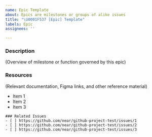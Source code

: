 ```yaml
---
name: Epic Template
about: Epics are milestones or groups of alike issues
title: "\U0001F537 [Epic] Template"
labels: Epic
assignees: ''

---
```


### Description
(Overview of milestone or function governed by this epic)

### Resources
(Relevant documentation, Figma links, and other reference material)
- Item 1
- Item 2
- Item 3


```[tasklist]
### Related Issues
- [ ] https://github.com/near/github-project-test/issues/1
- [ ] https://github.com/near/github-project-test/issues/2
- [ ] https://github.com/near/github-project-test/issues/3
```
